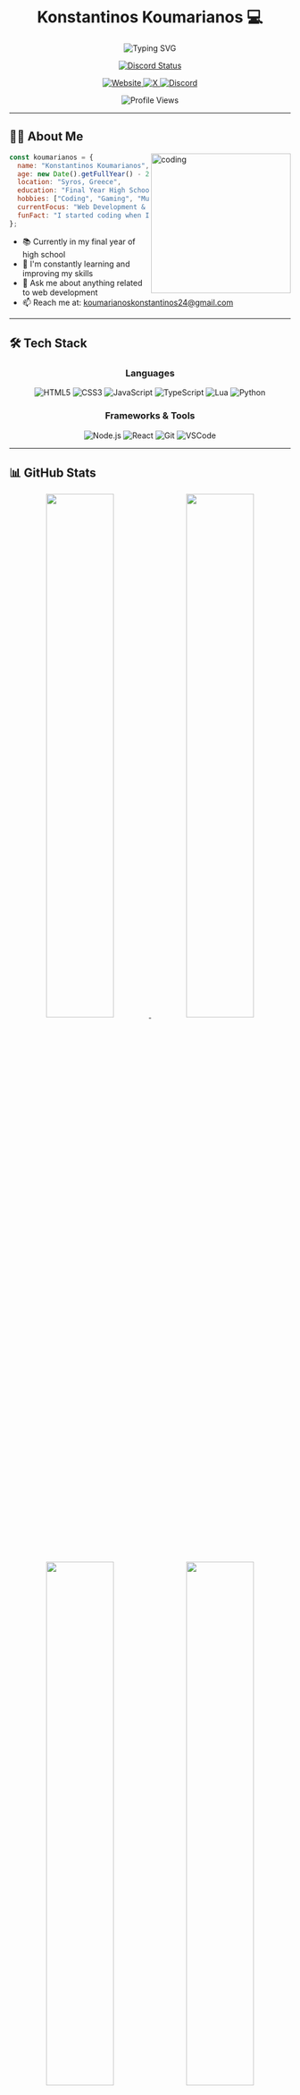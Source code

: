 <h1 align="center">Konstantinos Koumarianos 💻</h1>

<div align="center">
  <img src="https://readme-typing-svg.herokuapp.com?font=Fira+Code&size=25&duration=3000&pause=1000&color=e6d3a3&center=true&vCenter=true&width=500&lines=Full-Stack+Developer;Student+%26+Tech+Enthusiast;Always+Learning+New+Things" alt="Typing SVG" />
</div>

<p align="center">
  <a href="https://discord.com/users/753360628399472711">
    <img src="https://lanyard.cnrad.dev/api/753360628399472711" alt="Discord Status">
  </a>
</p>

<p align="center">
  <a href="https://koumarianos24.gr">
    <img src="https://img.shields.io/badge/-Website-007acc?style=for-the-badge&logo=google-chrome&logoColor=white&labelColor=282828" alt="Website">
  </a>
  <a href="https://x.com/koumarianos_">
  <img src="https://img.shields.io/badge/-X-000000?style=for-the-badge&logo=x&logoColor=white&labelColor=282828" alt="X">
</a>
  <a href="https://discord.com/users/koumarianos_">
    <img src="https://img.shields.io/badge/-Discord-5865F2?style=for-the-badge&logo=discord&logoColor=white&labelColor=282828" alt="Discord">
  </a>
</p>

<div align="center">
  <img src="https://komarev.com/ghpvc/?username=Koumarianos&style=flat-square&color=e6d3a3" alt="Profile Views">
</div>

---

## 🧑‍💻 About Me

<img align="right" width="250" src="https://media.giphy.com/media/qgQUggAC3Pfv687qPC/giphy.gif" alt="coding" />

```javascript
const koumarianos = {
  name: "Konstantinos Koumarianos",
  age: new Date().getFullYear() - 2007,
  location: "Syros, Greece",
  education: "Final Year High School Student",
  hobbies: ["Coding", "Gaming", "Music", "F1"],
  currentFocus: "Web Development & Learning TypeScript",
  funFact: "I started coding when I was 14!"
};
```

- 📚 Currently in my final year of high school
- 🌱 I'm constantly learning and improving my skills
- 💬 Ask me about anything related to web development
- 📫 Reach me at: koumarianoskonstantinos24@gmail.com

---

## 🛠️ Tech Stack

<div align="center">
  
  ### Languages
  
  <img src="https://img.shields.io/badge/-HTML5-E34F26?style=for-the-badge&logo=html5&logoColor=white&labelColor=282828" alt="HTML5">
  <img src="https://img.shields.io/badge/-CSS3-1572B6?style=for-the-badge&logo=css3&logoColor=white&labelColor=282828" alt="CSS3">
  <img src="https://img.shields.io/badge/-JavaScript-F7DF1E?style=for-the-badge&logo=javascript&logoColor=white&labelColor=282828" alt="JavaScript">
  <img src="https://img.shields.io/badge/-TypeScript-3178C6?style=for-the-badge&logo=typescript&logoColor=white&labelColor=282828" alt="TypeScript">
  <img src="https://img.shields.io/badge/-Lua-2C2D72?style=for-the-badge&logo=lua&logoColor=white&labelColor=282828" alt="Lua">
  <img src="https://img.shields.io/badge/-Python-3776AB?style=for-the-badge&logo=python&logoColor=white&labelColor=282828" alt="Python">
  
  ### Frameworks & Tools
  
  <img src="https://img.shields.io/badge/-Node.js-339933?style=for-the-badge&logo=node.js&logoColor=white&labelColor=282828" alt="Node.js">
  <img src="https://img.shields.io/badge/-React-61DAFB?style=for-the-badge&logo=react&logoColor=white&labelColor=282828" alt="React">
  <img src="https://img.shields.io/badge/-Git-F05032?style=for-the-badge&logo=git&logoColor=white&labelColor=282828" alt="Git">
  <img src="https://img.shields.io/badge/-VSCode-007ACC?style=for-the-badge&logo=visual-studio-code&logoColor=white&labelColor=282828" alt="VSCode">
</div>

---

## 📊 GitHub Stats

<div align="center">
  <a href="https://github.com/Koumarianos">
    <img width="49%" src="https://github-readme-stats.vercel.app/api?username=Koumarianos&show_icons=true&theme=gruvbox&hide_border=true" />
    <img width="49%" src="https://github-readme-streak-stats.herokuapp.com/?user=Koumarianos&theme=gruvbox&hide_border=true" />
  </a>
</div>

<div align="center">
  <img width="49%" src="https://github-readme-stats.vercel.app/api/top-langs/?username=Koumarianos&layout=compact&theme=gruvbox&hide_border=true" />
  <img width="49%" src="https://github-profile-summary-cards.vercel.app/api/cards/profile-details?username=Koumarianos&theme=gruvbox" />
</div>

---

## 🚀 Projects

<div align="center">
  <a href="https://github.com/Koumarianos/password-generator">
    <img width="49%" src="https://github-readme-stats.vercel.app/api/pin/?username=Koumarianos&repo=password-generator&theme=gruvbox&hide_border=true" />
  </a>
<!--   <a href="https://github.com/Koumarianos/another-project">
    <img width="49%" src="https://github-readme-stats.vercel.app/api/pin/?username=Koumarianos&repo=password-generator&theme=gruvbox&hide_border=true" />
  </a> -->
</div>

---

<div align="center">


<h3 align="center">Thanks for visiting! 👋</h3>

